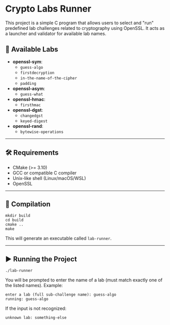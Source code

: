 # Crypto Labs Runner

This project is a simple C program that allows users to select and "run" predefined lab challenges related to cryptography using OpenSSL. It acts as a launcher and validator for available lab names.

## 🧩 Available Labs

- **openssl-sym**:
  - `guess-algo`
  - `firstdecryption`
  - `in-the-name-of-the-cipher`
  - `padding`
- **openssl-asym**:
  - `guess-what`
- **openssl-hmac**:
  - `firsthmac`
- **openssl-dgst**:
  - `changedgst`
  - `keyed-digest`
- **openssl-rand**:
  - `bytewise-operations`

---

## 🛠️ Requirements

- CMake (>= 3.10)
- GCC or compatible C compiler
- Unix-like shell (Linux/macOS/WSL)
- OpenSSL

---

## 🔧 Compilation

```bash, aiignore
mkdir build
cd build
cmake ..
make
```


This will generate an executable called `lab-runner`.

---

## ▶️ Running the Project

```bash, aiignore
./lab-runner
```

You will be prompted to enter the name of a lab (must match exactly one of the listed names). Example:

```text, aiignore
enter a lab (full sub-challenge name): guess-algo
running: guess-algo
```

If the input is not recognized:

```text, aiignore
unknown lab: something-else
```